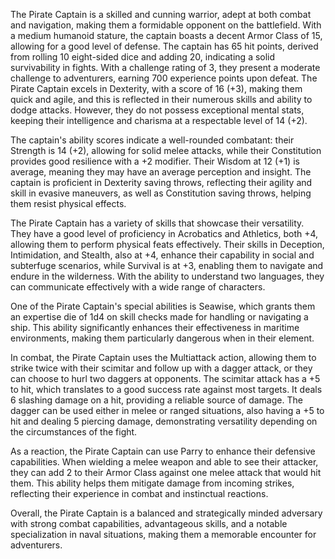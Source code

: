 The Pirate Captain is a skilled and cunning warrior, adept at both combat and navigation, making them a formidable opponent on the battlefield. With a medium humanoid stature, the captain boasts a decent Armor Class of 15, allowing for a good level of defense. The captain has 65 hit points, derived from rolling 10 eight-sided dice and adding 20, indicating a solid survivability in fights. With a challenge rating of 3, they present a moderate challenge to adventurers, earning 700 experience points upon defeat. The Pirate Captain excels in Dexterity, with a score of 16 (+3), making them quick and agile, and this is reflected in their numerous skills and ability to dodge attacks. However, they do not possess exceptional mental stats, keeping their intelligence and charisma at a respectable level of 14 (+2). 

The captain's ability scores indicate a well-rounded combatant: their Strength is 14 (+2), allowing for solid melee attacks, while their Constitution provides good resilience with a +2 modifier. Their Wisdom at 12 (+1) is average, meaning they may have an average perception and insight. The captain is proficient in Dexterity saving throws, reflecting their agility and skill in evasive maneuvers, as well as Constitution saving throws, helping them resist physical effects.

The Pirate Captain has a variety of skills that showcase their versatility. They have a good level of proficiency in Acrobatics and Athletics, both +4, allowing them to perform physical feats effectively. Their skills in Deception, Intimidation, and Stealth, also at +4, enhance their capability in social and subterfuge scenarios, while Survival is at +3, enabling them to navigate and endure in the wilderness. With the ability to understand two languages, they can communicate effectively with a wide range of characters.

One of the Pirate Captain's special abilities is Seawise, which grants them an expertise die of 1d4 on skill checks made for handling or navigating a ship. This ability significantly enhances their effectiveness in maritime environments, making them particularly dangerous when in their element.

In combat, the Pirate Captain uses the Multiattack action, allowing them to strike twice with their scimitar and follow up with a dagger attack, or they can choose to hurl two daggers at opponents. The scimitar attack has a +5 to hit, which translates to a good success rate against most targets. It deals 6 slashing damage on a hit, providing a reliable source of damage. The dagger can be used either in melee or ranged situations, also having a +5 to hit and dealing 5 piercing damage, demonstrating versatility depending on the circumstances of the fight.

As a reaction, the Pirate Captain can use Parry to enhance their defensive capabilities. When wielding a melee weapon and able to see their attacker, they can add 2 to their Armor Class against one melee attack that would hit them. This ability helps them mitigate damage from incoming strikes, reflecting their experience in combat and instinctual reactions. 

Overall, the Pirate Captain is a balanced and strategically minded adversary with strong combat capabilities, advantageous skills, and a notable specialization in naval situations, making them a memorable encounter for adventurers.